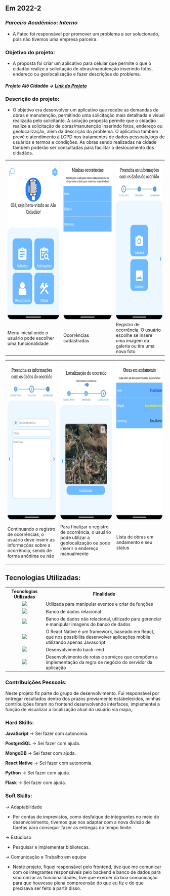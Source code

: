 ## Em 2022-2

### *Parceiro Acadêmico: Interno*
- A Fatec foi responsável por promover um problema a ser solucionado, pois não tivemos uma empresa parceira.

### Objetivo do projeto:
- A proposta foi criar um aplicativo para celular que permite o que o cidadão realize a solicitação de obras/manutenção inserindo fotos, endereço ou geolocalização e fazer descrições do problema.

##### Projeto Alô Cidadão → [Link do Projeto](https://github.com/ThomasPalma1/FatecAPI-05)

### Descrição do projeto:
- O objetivo era desenvolver um aplicativo que recebe as demandas de obras e manutenção, permitindo uma solicitação mais detalhada e visual realizada pelo solicitante. A solução proposta permite que o cidadão realize a solicitação de obras/manutenção inserindo fotos, endereço ou geolocalização, além da descrição do problema. O aplicativo também prevê o atendimento à LGPD nos tratamentos de dados pessoais,logs de usuários e termos e condições. As obras sendo realizadas na cidade também poderão ser consultadas para facilitar o deslocamento dos cidadãos.

<table align="center">
  <tr>
    <td align="center"><img src="https://raw.githubusercontent.com/ThomasPalma1/portfolio-tg/main/docs/FatecAPI-05/home-screen.png" height=500 width=250/></td>
    <td align="center"><img src="https://raw.githubusercontent.com/ThomasPalma1/portfolio-tg/main/docs/FatecAPI-05/screen-of-my-occurrences.png" height=500 width=250/></td>
    <td  align="center" width=300><img src="https://raw.githubusercontent.com/ThomasPalma1/portfolio-tg/main/docs/FatecAPI-05/first-step-for-occurrence-registration.png" height=500 width=250/></td>
  </tr>
    <tr>
    <td width=300> Menu inicial onde o usuário pode escolher uma funcionalidade</td>
     <td width=300> Ocorrências cadastradas</td>
     <td>Registro de ocorrência. O usuário escolhe se insere uma imagem da galeria ou tira uma nova foto</td>
  </tr>
</table>

<table align="center">
  <tr>
    <td  align="center" width=300><img src="https://raw.githubusercontent.com/ThomasPalma1/portfolio-tg/main/docs/FatecAPI-05/second-step-for-occurrence-registration.png.png" height=500 width=250/></td>
     <td  align="center" width=300><img src="https://raw.githubusercontent.com/ThomasPalma1/portfolio-tg/main/docs/FatecAPI-05/third-step-for-occurrence-registration.png" height=500 width=250/></td>
    <td  align="center" width=300><img src="https://raw.githubusercontent.com/ThomasPalma1/portfolio-tg/main/docs/FatecAPI-05/works-in-progress-screen.png" height=500 width=250/></td>
  </tr>
   <tr>
     <td><p>Continuando o registro de ocorrências, o usuário deve inserir as informações sobre a  ocorrência, sendo de forma anônima ou não</td>
     <td>Para finalizar o registro de ocorrência, o usuário pode utilizar a geolocalização ou pode inserir o endereço manualmente</p></td>
     <td>Lista de obras em andamento e seu status</td>
  </tr>
</table>

## Tecnologias Utilizadas:

<table>
    <tr>
        <th>Tecnologias Utilizadas</th>
        <th>FInalidade</th>
    <tr>
        <td align="center"><img src="https://img.shields.io/badge/JavaScript-F7DF1E?style=for-the-badge&logo=javascript&logoColor=black"/></td>
        <td align="left">Utilizada para manipular eventos e criar de funções</td>
    </tr>
    <tr>
        <td align="center"><img src="https://img.shields.io/badge/PostgreSQL-316192?style=for-the-badge&logo=postgresql&logoColor=white"/</td>
        <td align="left">Banco de dados relacional</td>
    </tr>
    <tr>
        <td align="center"><img src="https://img.shields.io/badge/MongoDB-%234ea94b.svg?style=for-the-badge&logo=mongodb&logoColor=whit"/</td>
        <td align="left">Banco de dados não relacional, utilizado para gerenciar e manipular imagens do banco de dados</td>
    </tr>
    <tr>
        <td align="center"><img src="https://img.shields.io/badge/React_Native-20232A?style=for-the-badge&logo=react&logoColor=61DAFB"/</td>
        <td align="left">O React Native é um framework, baseado em React, que nos possibilita desenvolver aplicações mobile utilizando apenas Javascript</td>
    </tr>
    <tr>
        <td align="center"><img src="https://img.shields.io/badge/python-3670A0?style=for-the-badge&logo=python&logoColor=ffdd54"/</td>
        <td align="left">Desenvolvimento back-end</td>
    </tr>
    <tr>
        <td align="center"><img src="https://img.shields.io/badge/flask-%23000.svg?style=for-the-badge&logo=flask&logoColor=white"/</td>
        <td align="left">Desenvolvimento de rotas e serviços que compõem a implementação da regra de negócio do servidor da aplicação</td>
    </tr>
</table>

### Contribuições Pessoais:

Neste projeto fiz parte do grupo de desenvolvimento. Fui responsável por entregar resultados dentro dos prazos previamente estabelecidos, minhas contribuições foram no frontend desenvolvendo interfaces, implementei a função de visualizar a localização atual do usuário via mapa,.

### Hard Skills:

**JavaScript** → Sei fazer com autonomia.

**PostgreSQL** → Sei fazer com ajuda.

**MongoDB** → Sei fazer com ajuda.

**React Native** → Sei fazer com autonomia.

**Python** → Sei fazer com ajuda.

**Flask** → Sei fazer com ajuda.

### Soft Skills:

→ Adaptabilidade

- Por contas de imprevistos, como desfalque de integrantes no meio do desenvolvimento, tivemos que nos adaptar com a nova divisão de tarefas para conseguir fazer as entregas no tempo limite.

→ Estudioso

- Pesquisar e implementar bibliotecas.

→ Comunicação e Trabalho em equipe

- Neste projeto, fiquei responsável pelo frontend, tive que me comunicar com os integrantes responsáveis pelo backend e banco de dados para sincronizar as funcionalidades, tive que exercer da boa comunicação para que houvesse plena compreensão do que eu fiz e do que precisava ser feito a partir disso.
